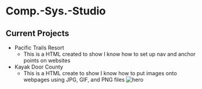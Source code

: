 # Comp.-Sys.-Studio
## Current Projects
* Pacific Trails Resort
  * This is a HTML created to show I know how to set up nav and anchor points on websites
* Kayak Door County
  * This is a HTML create to show I know how to put images onto webpages using JPG, GIF, and PNG files
![hero](https://user-images.githubusercontent.com/31741807/30602688-f5d962d6-9d2a-11e7-9be5-a0558a9674a5.jpg)
